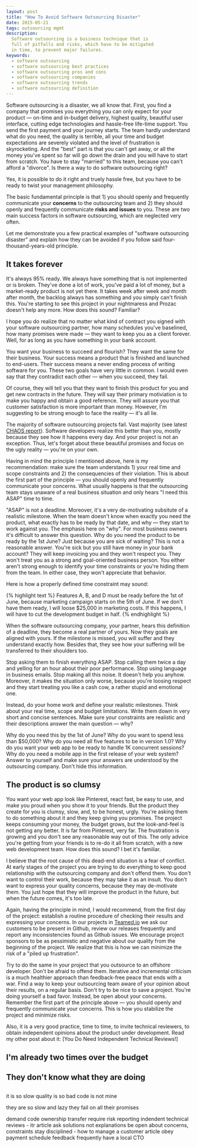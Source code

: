 ```yaml
---
layout: post
title: "How To Avoid Software Outsourcing Disaster"
date: 2015-05-21
tags: outsourcing mgmt
description:
  Software outsourcing is a business technique that is
  full of pitfalls and risks, which have to be mitigated
  in time, to prevent major failures.
keywords:
  - software outsourcing
  - software outsourcing best practices
  - software outsourcing pros and cons
  - software outsourcing companies
  - software outsourcing trends
  - software outsourcing definition
---
```


Software outsourcing is a disaster, we all know that. First, you find
a company that promises you everything you can only expect for your product &mdash;
on-time and in-budget delivery, highest quality, beautiful user interface,
cutting edge technologies and hassle-free life-time support. You send the
first payment and your journey starts. The team hardly understand what do you
need, the quality is terrible, all your time and budget expectations
are severely violated and the level of frustration is skyrocketing. And the
"best" part is that you can't get away, or all the money you've spent so far
will go down the drain and you will have to start from scratch. You have to
stay "married" to this team, because you can't afford a "divorce". Is there
a way to do software outsourcing right?

<!--more-->

Yes, it is possible to do it right and truely hassle free, but you have
to be ready to twist your management philosophy.

The basic fundamental principle is that 1) you should openly and frequently
communicate your **concerns** to the outsourcing team and 2) they should
openly and frequently communicate **risks and issues** to you. These are
two main success factors in software outsourcing, which are neglected
very often.

Let me demonstrate you a few practical examples of "software outsourcing
disaster" and explain how they can be avoided if you follow said
four-thousand-years-old principle.

## It takes forever

It's always 95% ready. We always have something that is not implemented
or is broken. They've done a lot of work, you've paid a lot of money,
but a market-ready product is not yet there. It takes week after week
and month after month, the backlog always has something and you simply
can't finish this. You're starting to see this project in your nightmaress
and Prozac doesn't help any more. How does this sound? Familiar?

I hope you do realize that no matter what kind of contract you signed with
your software outsourcing partner, how many schedules you've baselined,
how many promises were made &mdash; they want to keep you as a client
forever. Well, for as long as you have something in your bank account.

You want your business to succeed and flourish? They want the same for their
business. Your success means a product that is finished and launched to
end-users. Their success means a never ending process of writing software
for you. These two goals have very little in common. I would even say
that they contradict each other &mdash; when you succeed, they fail.

Of course, they will tell you that they want to finish this product for
you and get new contracts in the future. They will say their primary
motiviation is to make you happy and obtain a good reference. They
will assure you that customer satisfaction is more important than money.
However, I'm suggesting to be strong enough to face the reality &mdash;
it's all lie.

The majority of software outsourcing projects fail.
Vast majority (see latest [CHAOS report](http://www.csus.edu/indiv/v/velianitis/161/ChaosReport.pdf)).
Software developers realize this better than you,
mostly because they see how it happens every day.
And your project is not an exception. Thus, let's forget about these
beautiful promises and focus on the ugly reality &mdash; you're on your own.

Having in mind the principle I mentioned above, here is my recommendation:
make sure the team understands 1) your real time and scope constraints
and 2) the consequencies of their violation. This is about the first
part of the principle &mdash; you should openly and frequently communicate
your concerns. What usually happens is that the outsourcing team stays
unaware of a real business situation and only hears "I need this ASAP" time
to time.

"ASAP" is not a deadline. Moreover, it's a very de-motivating subsitute
of a realistic milestone. When the team doesn't know when exactly you need
the product, what exactly has to be ready by that date, and why &mdash;
they start to work against you. The emphasis here on "why". For most
business owners it's difficult to answer this question. Why do you
need the product to be ready by the 1st June? Just because you are sick
of waiting? This is not a reasonable answer. You're sick but you still
have money in your bank account? They will keep invoicing you and they
won't respect you. They won't treat you as a strong and goal-oriented
business person. You either aren't strong enough to identify your
time constraints or you're hiding them from the team. In either case,
they won't appreciate that behavior.

Here is how a properly defined time constraint may sound:

{% highlight text %}
Features A, B, and D must be ready before the 1st of June,
because marketing campaign starts on the 5th of June. If
we don't have them ready, I will loose $25,000 in marketing
costs. If this happens, I will have to cut the development
budget in half.
{% endhighlight %}

When the software outsourcing company, your partner, hears this definition
of a deadline, they become a real partner of yours. Now they goals
are aligned with yours. If the milestone is missed, you will suffer
and they understand exactly how. Besides that, they see how your
suffering will be transferred to their shoulders too.

Stop asking them to finish everything ASAP. Stop calling them twice a day
and yelling for an hour about their poor performance. Stop using language
in business emails. Stop making all this noise. It doesn't help you anyhow.
Moreover, it makes the situation only worse, because you're loosing respect
and they start treating you like a cash cow, a rather stupid and emotional one.

Instead, do your home work and define your realistic milestones. Think
about your real time, scope and budget limitations. Write them down in
very short and concise sentences. Make sure your constraints are realistic
and their descriptions answer the main question &mdash; why?

Why do you need this by the 1st of June? Why do you want to spend less than
$50,000? Why do you need all five features to be in version 1.0? Why
do you want your web app to be ready to handle 1K concurrent sessions?
Why do you need a mobile app in the first release of your web system?
Answer to yourself and make sure your answers are understood by the
outsourcing company. Don't hide this information.

## The product is so clumsy

You want your web app look like Pinterest, react fast, be easy to use,
and make you proud when you show it to your friends. But the product
they create for you is clumsy, slow, and, to be honest, urgly. You're
asking them to do something about it and they keep giving you promises.
The project keeps consuming your money, the budget grows, but the look-and-feel
is not getting any better. It is far from Pinterest, very far. The frustration
is growing and you don't see any reasonable way out of this. The only
advice you're getting from your friends is to re-do it all from scratch, with
a new web development team. How does this sound? I bet it's familiar.

I believe that the root cause of this dead-end situation is a fear
of conflict. At early stages of the project you are trying to do everything
to keep good relationship with the outsourcing company and don't offend them.
You don't want to control their work, because they may take it as an insult.
You don't want to express your quality concerns, because they may
de-motivate them. You just hope that they will improve the product in the future,
but when the future comes, it's too late.

Again, having the principle in mind, I would recommend, from the first
day of the project: establish a routine procedure of checking their
results and expressing your concerns. In our projects in
[Teamed.io](http://www.teamed.io) we ask our customers to be present
in Github, review our releases frequently and report any inconsistencies
found as Github issues. We encourage project sponsors to be as pessimistic
and negative about our quality from the beginning of the project. We realize
that this is how we can minimize the risk of a "piled up frustration".

Try to do the same in your project that you outsource to an offshore developer.
Don't be afraid to offend them. Iterative and incremental criticism is a much
healthier approach than feedback-free peace that ends with a war. Find a way
to keep your outsourcing team aware of your opinion about their results,
on a regular basis. Don't try to be nice to save a project. You're doing
yourself a bad favor. Instead, be open about your concerns. Remember
the first part of the principle above &mdash; you should openly and frequently
communicate your concerns. This is how you stabilize the project and minimize
risks.

Also, it is a very good practice, time to time, to invite
technical reviewers, to obtain independent opinions about the product
under development. Read my other post about it:
[You Do Need Independent Technical Reviews!]

## I'm already two times over the budget



## They don't know what they are doing

##

it is so slow
quality is so bad
code is not mine

they are so slow and lazy
they fail on all their promises




demand code ownership transfer
require risk reporting
indendent technical reviews - itr article
ask solutions not explanations
be open about concerns, constraints
stay disciplined - how to manage a customer article
obey payment schedule
feedback frequently
have a local CTO

